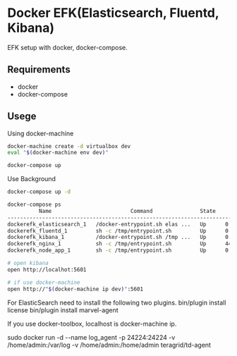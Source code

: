 # Docker EFK(Elasticsearch, Fluentd, Kibana)

EFK setup with docker, docker-compose.

## Requirements

- docker
- docker-compose

## Usege

Using docker-machine

```sh
docker-machine create -d virtualbox dev
eval "$(docker-machine env dev)"
```

```sh
docker-compose up
```

Use Background

```sh
docker-compose up -d
```

```sh
docker-compose ps
          Name                         Command               State                Ports
-----------------------------------------------------------------------------------------------------
dockerefk_elasticsearch_1   /docker-entrypoint.sh elas ...   Up      0.0.0.0:9200->9200/tcp, 9300/tcp
dockerefk_fluentd_1         sh -c /tmp/entrypoint.sh         Up      0.0.0.0:24224->24224/tcp
dockerefk_kibana_1          /docker-entrypoint.sh /tmp ...   Up      0.0.0.0:5601->5601/tcp
dockerefk_nginx_1           sh -c /tmp/entrypoint.sh         Up      443/tcp, 0.0.0.0:80->80/tcp
dockerefk_node_app_1        sh -c /tmp/entrypoint.sh         Up      0.0.0.0:8080->8080/tcp
```

```sh
# open kibana
open http://localhot:5601

# if use docker-machine
open http://"$(docker-machine ip dev)":5601
```
For ElasticSearch need to install the following two plugins.
bin/plugin install license
bin/plugin install marvel-agent

If you use docker-toolbox, localhost is docker-machine ip.


sudo docker run -d --name log_agent  -p 24224:24224 -v /home/admin:/var/log -v /home/admin:/home/admin  teragrid/td-agent 

